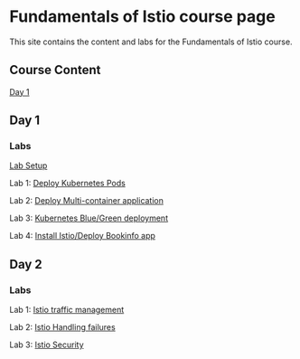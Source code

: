 # Fundamentals of Istio course page 

This site contains the content and labs for the Fundamentals of Istio course. 

## Course Content
[Day 1](https://www.dropbox.com/s/aa3r5e8itihbwb1/00%20-%20Fundamentals%20of%20Istio%20Day%201.pdf?dl=0)   

## Day 1 

### Labs

[Lab Setup](labs/001-setup-gcp/)

Lab 1: [Deploy Kubernetes Pods](labs/04-pods)

Lab 2: [Deploy Multi-container application](labs/05-multi)

Lab 3: [Kubernetes Blue/Green deployment](labs/06-blue-green)

Lab 4: [Install Istio/Deploy Bookinfo app](labs/install-istio)


## Day 2

### Labs 

Lab 1: [Istio traffic management](labs/traffic-management)   

Lab 2: [Istio Handling failures](labs/fault-injection)   

Lab 3: [Istio Security](labs/istio-security)   

